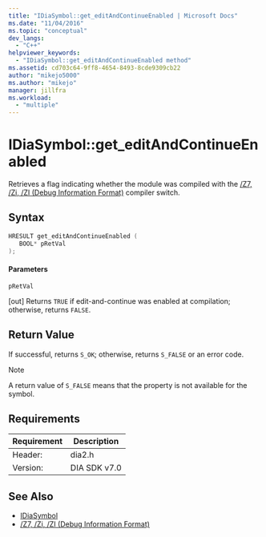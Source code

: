 ```yaml
---
title: "IDiaSymbol::get_editAndContinueEnabled | Microsoft Docs"
ms.date: "11/04/2016"
ms.topic: "conceptual"
dev_langs:
  - "C++"
helpviewer_keywords:
  - "IDiaSymbol::get_editAndContinueEnabled method"
ms.assetid: cd703c64-9ff8-4654-8493-8cde9309cb22
author: "mikejo5000"
ms.author: "mikejo"
manager: jillfra
ms.workload:
  - "multiple"
---
```

# IDiaSymbol::get_editAndContinueEnabled
Retrieves a flag indicating whether the module was compiled with the [/Z7, /Zi, /ZI (Debug Information Format)](/cpp/build/reference/z7-zi-zi-debug-information-format) compiler switch.

## Syntax

```C++
HRESULT get_editAndContinueEnabled ( 
   BOOL* pRetVal
);
```

#### Parameters
 `pRetVal`

[out] Returns `TRUE` if edit-and-continue was enabled at compilation; otherwise, returns `FALSE`.

## Return Value
 If successful, returns `S_OK`; otherwise, returns `S_FALSE` or an error code.

> [!NOTE]
>  A return value of `S_FALSE` means that the property is not available for the symbol.

## Requirements

|Requirement|Description|
|-----------------|-----------------|
|Header:|dia2.h|
|Version:|DIA SDK v7.0|

## See Also
- [IDiaSymbol](../../debugger/debug-interface-access/idiasymbol.md)
- [/Z7, /Zi, /ZI (Debug Information Format)](/cpp/build/reference/z7-zi-zi-debug-information-format)